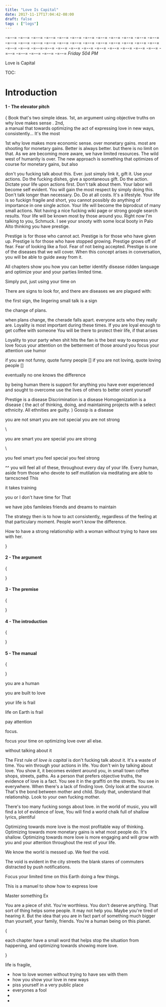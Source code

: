 ```yaml
---
title: "Love Is Capital"
date: 2017-11-17T17:04:42-08:00
draft: false
tags : ["logs"]
---
```

-=--= -=--= -=--= -=--= -=--= -=--= -=--= -=--= -=--= -=--= -=--= -=--= -=--= -=--= -=--= -=--=
-=--= -=--= -=--= -=--= -=--= -=--= -=--= -=--= -=--= -=--= -=--=-=--= -=--= -=--= -=--= -=--= -=--= -=--= -=--=
-=--= -=--= -=--= -=--= -=--= -=--=
*Friday 504 PM*


Love is Capital

TOC:

# Introduction

#### 1 - The elevator pitch

{
  Book that's two simple ideas. 1st, an argument using objective truths on why love makes sense . 2nd,  
  a manual that towards optimizing the act of expressing love in new ways, consistently... It's the most

  1st why love makes more economic sense. over monetary gains. most are shooting for monetary gains. Better is always better. but there is no limit on that. As we are becoming more aware, we have limited resources. The wild west of humanity is over.
  The new approach is something that optimizes of course for monetary gains, but also

  don't you fucking talk about this. Ever. just simply link it, gift it. Use your actions. Do the fucking dishes, give a spontaneous gift. Do the action. Dictate your life upon actions first. Don't talk about them. Your labor will become self evident. You will gain the most respect by simply doing this. Don't talk longer than necessary. Do. Do at all costs. It's a lifestyle. Your life is so fuckign fragile and short, you cannot possibly do anything of importance in one single action. Your life will become the biprodcut of many small actions. Not having a nice fucking wiki page or strong google search results. Your life will be known most by those around you. Right now I'm talking to you, Schmuck. I see your snooty with some local booty in Palo Alto thinking you have prestige.

  Prestige is for those who cannot act.
  Prestige is for those who have given up.
  Prestige is for those who have stopped growing.
  Prestige grows off of fear. Fear of looking like a fool. Fear of not being accepted.
  Prestige is one of the diseases that we will cover. When this concept arises in conversation, you will be able to guide away from it.

  All chapters show you how you can better identify disease ridden language and optimize your and your parties limited time.

  Simply put, just using your time on


  There are signs to look for, and there are diseases we are plagued with:

the first sign, the lingering small talk is a sign

the change of plans.

when plans change, the cherade falls apart.
everyone acts who they really are.
Loyality is most important during these times.
If you are loyal enough to get coffee with someone
You will be there to protect their life, if that arises

Loyality to your party when shit hits the fan
is the best way to express your love
focus your attention on the betterment of those around you
focus your attention
use humor

if you are not funny, quote funny people []
if you are not loving, quote loving people []

eventually no one knows the difference

by being human
there is support for anything you have ever experienced and sought to overcome
use the lives of others to better orient yourself


  Prestige is a disease
  Discrimination is a disease
  Homogenization is a disease ( the act of thinking, doing, and maintaining projects with a select ethnicity. All ethnities are guilty. )
  Gossip is a disease



you are not smart
you are not special
you are not strong

\\

you are smart
you are special
you are strong

\\

you feel smart
you feel special
you feel strong

^^ you will feel all of these, throughout every day of your life. Every human, aside from those who devote to self mutilation via meditating are able to tarncscned This

it takes training

you or I don't have time for That

we have jobs famileies friends and dreams to maintain

The strategy then is to how to act consistently, regardless of the feeling at that particulary moment. People won't know the difference.



  How to have a strong relationship with a woman without trying to have sex with her.


}

#### 2 - The argument

{

}

#### 3 - The premise

{

}


#### 4 - The introduction

{

}


#### 5 - The manual

{

}


you are a human

you are built to love

your life is frail

life on Earth is frail

pay attention

focus.

focus your time on optimizing love over all else.

without talking about it

The First rule of _love is capital_ is don't fucking talk about it.
It's a waste of time. You win through your actions in life. You don't win by talking about love. You show it,
it becomes evident around you, in small town coffee shops, streets, paths. As a person that prefers objective truths, the evidence of love is a fact. You see it in the graffiti on the streets. You see in everywhere. When there's a lack of finding love. Only look at the source. That's the bond between mother and child. Study that, understand that relationship. Look to your own fucking mother.

There's too many fucking songs about love. in the world of music, you will find a lot of evidence of love, You will find a world chalk full of shallow lyrics, plentiful

Optimizing towards more love is the most profitable way of thinking. Optimizing towards more monetary gains is what most people do. It's shallow. Optimizing towards more love is more engaging and will grow with you and your attention throughout the rest of your life.


We know the world is messed up.
We feel the void.

The void is evident in the city streets
the blank stares of commuters distracted by push notifications.

Focus your limited time on this Earth doing a few things.

This is a manuel to show how to express love


Master something
Ex

You are a piece of shit. You're worthless. You don't deserve anything. That sort of thing helps some people. It may not help you. Maybe you're tired of hearing it. But the idea that you are in fact part of something much bigger than yourself, your family, friends. You're a human being on this planet.


{

each chapter have a small word that helps stop the situation from happening, and optimizing towards showing more love.

}






life is fragile,


  - how to love women without trying to have sex with them  
  - how you show your love in new ways
  - piss yourself in a very public place
  - everyones a fool
  -
  -
